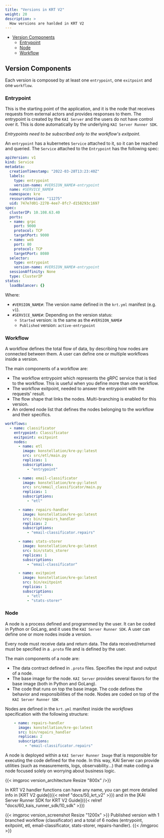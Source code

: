 ```yaml
---
title: "Versions in KRT V2"
weight: 20
description: >
  How versions are hanlded in KRT V2
---
```


- [Version Components](#version-components)
  - [Entrypoint](#entrypoint)
  - [Node](#node)
  - [Workflow](#workflow)

## Version Components

Each version is composed by at least one `entrypoint`, one `exitpoint` and one `workflow`.

### Entrypoint

This is the starting point of the application, and it is the node that receives requests from
external actors and provides responses to them.
The entrypoint is created by the `KAI Server` and the users do not have control over it.
This is done automatically by the underlying `KAI Server Runner SDK`.

_Entrypoints need to be subscribed only to the workflow's exitpoint._

An `entrypoint` has a kubernetes `Service` attached to it, so it can be reached and queried.
The `Service` attached to the `Entrypoint` has the following spec:

```yml
apiVersion: v1
kind: Service
metadata:
  creationTimestamp: "2022-03-28T13:23:40Z"
  labels:
    type: entrypoint
    version-name: #VERSION_NAME#-entrypoint
  name: #SERVICE_NAME#
  namespace: kre
  resourceVersion: "11275" 
  uid: 747e7d01-2278-4ee7-8fc7-d158293c1697 
spec:
  clusterIP: 10.108.63.40
  ports:
  - name: grpc
    port: 9000
    protocol: TCP
    targetPort: 9000
  - name: web
    port: 80
    protocol: TCP
    targetPort: 8080
  selector:
    type: entrypoint
    version-name: #VERSION_NAME#-entrypoint
  sessionAffinity: None
  type: ClusterIP
status:
  loadBalancer: {}   
```

Where:

- `#VERSION_NAME#`: The version name defined in the `krt.yml` manifest (e.g. `v1`).
- `#SERVICE_NAME#`: Depending on the version status:
  - `Started` version: is the same as the `#VERSION_NAME#`
  - `Published` version: `active-entrypoint`

### Workflow

A workflow defines the total flow of data, by describing how nodes are connected between them.
A user can define one or multiple workflows inside a version.

The main components of a workflow are:

- The workflow entrypoint which represents the gRPC service that is tied to the workflow.
  This is useful when you define more than one workflow.
- The workflow exitpoint, needed to answer the entrypoint with the requests' result.
- The flow shape that links the nodes. Multi-branching is enabled for this version.
- An ordered node list that defines the nodes belonging to the workflow and their specifics.

```yml
workflows:
  - name: classificator
    entrypoint: Classificator
    exitpoint: exitpoint
    nodes:
      - name: etl
        image: konstellation/kre-py:latest
        src: src/etl/main.py
        replicas: 1
        subscriptions:
          - "entrypoint"

      - name: email-classificator
        image: konstellation/kre-py:latest
        src: src/email_classificator/main.py
        replicas: 1
        subscriptions:
          - "etl"

      - name: repairs-handler
        image: konstellation/kre-go:latest
        src: bin/repairs_handler
        replicas: 2
        subscriptions:
          - "email-classificator.repairs"

      - name: stats-storer
        image: konstellation/kre-go:latest
        src: bin/stats_storer
        replicas: 1
        subscriptions:
          - "email-classificator"

      - name: exitpoint
        image: konstellation/kre-go:latest
        src: bin/exitpoint
        replicas: 1
        subscriptions:
          - "etl"
          - "stats-storer"
```

### Node

A node is a process defined and programmed by the user. It can be coded in Python or GoLang,
and it uses the `KAI Server Runner SDK`.
A user can define one or more nodes inside a version.

Every node must receive data and return data. The data received/returned must be specified in a
`.proto` file and is defined by the user.

The main components of a node are:

- The data contract defined in `.proto` files. Specifies the input and output of a node.
- The base image for the node. `KAI Server` provides several flavors for the base image
  (both in Python and GoLang).
- The code that runs on top the base image. The code defines the behavior and responsibilities
  of the node. Nodes are coded on top of the `KAI Server Runner SDK`

Nodes are defined in the `krt.yml` manifest inside the _workflows_ specification
with the following structure:

```yml
    - name: repairs-handler
      image: konstellation/kre-go:latest
      src: bin/repairs_handler
      replicas: 2
      subscriptions:
         - "email-classificator.repairs"
```

A node is deployed within a `KAI Server Runner Image` that is responsible for executing the
code defined for the node.
In this way, KAI Server can provide utilities (such as measurements, logs, observability...)
that make coding a node focused solely on worrying about business logic.

{{< imgproc version_architecture Resize "800x" />}}

In KRT V2 handler functions can have any name, you can get more detailed info in
[KRT V2 guide]({{< relref "docs/50_krt_v2" >}})
and in the [KAI Server Runner SDK for KRT V2 Guide]({{< relref "docs/60_kais_runner_sdk/10_sdk" >}})

{{< imgproc version_screenshot Resize "1200x" >}}
Published version with 1 branched workflow (classificator) and a total of 6 nodes
(entrypoint, exitpoint, etl, email-classificator, stats-storer, repairs-handler).
{{< /imgproc >}}
